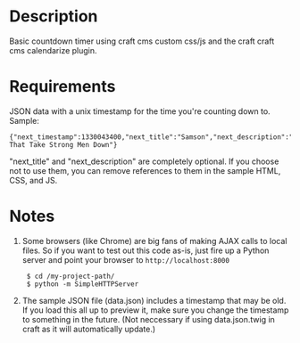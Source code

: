 # Description

Basic countdown timer using craft cms custom css/js and the craft craft cms calendarize plugin.

# Requirements

JSON data with a unix timestamp for the time you're counting down to. Sample:

    {"next_timestamp":1330043400,"next_title":"Samson","next_description":"Emotions That Take Strong Men Down"}

"next_title" and "next_description" are completely optional.  If you choose not to use them, you can remove references to them in the sample HTML, CSS, and JS.

# Notes

1. Some browsers (like Chrome) are big fans of making AJAX calls to local files.  So if you want to test out this code as-is, just fire up a Python server and point your browser to ```http://localhost:8000```

        $ cd /my-project-path/
        $ python -m SimpleHTTPServer

2. The sample JSON file (data.json) includes a timestamp that may be old.  If you load this all up to preview it, make sure you change the timestamp to something in the future. (Not neccessary if using data.json.twig in craft as it will automatically update.)
